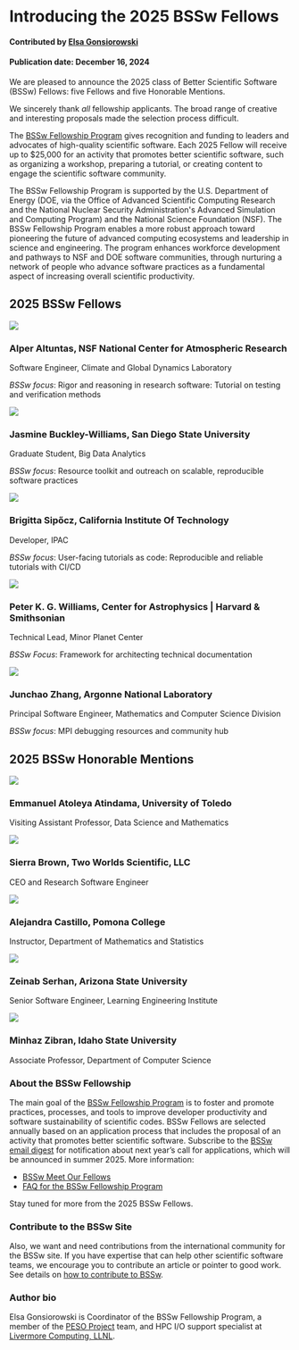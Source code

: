 # Introducing the 2025 BSSw Fellows

#### Contributed by [Elsa Gonsiorowski](https://github.com/gonsie "Elsa Gonsiorowski GitHub Profile")

#### Publication date: December 16, 2024

We are pleased to announce the 2025 class of Better Scientific Software (BSSw) Fellows: five Fellows and five Honorable Mentions.

We sincerely thank _all_ fellowship applicants. The broad range of creative and interesting proposals made the selection process difficult.

The [BSSw Fellowship Program](https://bssw.io/fellowship) gives recognition and funding to leaders and advocates of high-quality scientific software. Each 2025 Fellow will receive up to $25,000 for an activity that promotes better scientific software, such as organizing a workshop, preparing a tutorial, or creating content to engage the scientific software community.

The BSSw Fellowship Program is supported by the U.S. Department of Energy (DOE, via the Office of Advanced Scientific Computing Research and the National Nuclear Security Administration's Advanced Simulation and Computing Program) and the National Science Foundation (NSF). The BSSw Fellowship Program enables a more robust approach toward pioneering the future of advanced computing ecosystems and leadership in science and engineering. The program enhances workforce development and pathways to NSF and DOE software communities, through nurturing a network of people who advance software practices as a fundamental aspect of increasing overall scientific productivity.

## 2025 BSSw Fellows

<div class='fellow'>
<div class='img_div'>
<img src='../../images/Blog_BSSwF_2025_F_Altuntas.jpg' class='logo' />
</div>

<div class='short_bio'>
  <h3>Alper Altuntas, NSF National Center for Atmospheric Research</h3>
  <p>Software Engineer, Climate and Global Dynamics Laboratory</p>
  <p><i>BSSw focus</i>: Rigor and reasoning in research software: Tutorial on testing and verification methods</p>
</div>
</div>

<div class='fellow'>
<div class='img_div'>
<img src='../../images/Blog_BSSwF_2025_F_Buckley-Williams.jpg' class='logo' />
</div>

<div class='short_bio'>
  <h3>Jasmine Buckley-Williams, San Diego State University</h3>
  <p>Graduate Student, Big Data Analytics</p>
  <p><i>BSSw focus</i>: Resource toolkit and outreach on scalable, reproducible software practices</p>
</div>
</div>

<div class='fellow'>
<div class='img_div'>
<img src='../../images/Blog_BSSwF_2025_F_Sipocz.jpg' class='logo' />
</div>

<div class='short_bio'>
  <h3>Brigitta Sipőcz, California Institute Of Technology</h3>
  <p>Developer, IPAC</p>
  <p><i>BSSw focus</i>: User-facing tutorials as code: Reproducible and reliable tutorials with CI/CD</p>
</div>
</div>

<div class='fellow'>
<div class='img_div'>
  <img src='../../images/Blog_BSSwF_2025_F_Williams.jpg' class='logo' />
</div>

<div class='short_bio'>
  <h3>Peter K. G. Williams, Center for Astrophysics | Harvard & Smithsonian</h3>
  <p>Technical Lead, Minor Planet Center</p>
  <p><i>BSSw Focus</i>: Framework for architecting technical documentation</p>
</div>
</div>

<div class='fellow'>
<div class='img_div'>
<img src='../../images/Blog_BSSwF_2025_F_Zhang.jpg' class='logo' />
</div>

<div class='short_bio'>
  <h3>Junchao Zhang, Argonne National Laboratory</h3>
  <p>Principal Software Engineer, Mathematics and Computer Science Division</p>
  <p><i>BSSw focus</i>: MPI debugging resources and community hub</p>
</div>
</div>

## 2025 BSSw Honorable Mentions

<div class='fellow'>
<div class='img_div'>
<img src='../../images/Blog_BSSwF_2025_HM_Atindama.jpg' class='logo' />
</div>

<div class='short_bio'>
  <h3>Emmanuel Atoleya Atindama, University of Toledo</h3>
  <p>Visiting Assistant Professor, Data Science and Mathematics</p>
</div>
</div>

<div class='fellow'>
<div class='img_div'>
<img src='../../images/Blog_BSSwF_2025_HM_Brown.jpg' class='logo' />
</div>

<div class='short_bio'>
  <h3>Sierra Brown, Two Worlds Scientific, LLC</h3>
  <p>CEO and Research Software Engineer</p>
</div>
</div>

<div class='fellow'>
<div class='img_div'>
<img src='../../images/Blog_BSSwF_2025_HM_Castillo.jpg' class='logo' />
</div>

<div class='short_bio'>
  <h3>Alejandra Castillo, Pomona College</h3>
  <p>Instructor, Department of Mathematics and Statistics</p>
</div>
</div>

<div class='fellow'>
<div class='img_div'>
<img src='../../images/Blog_BSSwF_2025_HM_Serhan.jpg' class='logo' />
</div>

<div class='short_bio'>
  <h3>Zeinab Serhan, Arizona State University</h3>
  <p>Senior Software Engineer, Learning Engineering Institute</p>
</div>
</div>

<div class='fellow'>
<div class='img_div'>
<img src='../../images/Blog_BSSwF_2025_HM_Zibran.jpg' class='logo' />
</div>

<div class='short_bio'>
  <h3>Minhaz Zibran, Idaho State University</h3>
  <p>Associate Professor, Department of Computer Science</p>
</div>
</div>


### About the BSSw Fellowship
The main goal of the [BSSw Fellowship Program](https://bssw.io/fellowship) is to foster and promote practices, processes, and tools to improve developer productivity and software sustainability of scientific codes. BSSw Fellows are selected annually based on an application process that includes the proposal of an activity that promotes better scientific software. Subscribe to the [BSSw email digest](https://bssw.io/pages/receive-our-email-digest) for notification about next year’s call for applications, which will be announced in summer 2025. More information:

- [BSSw Meet Our Fellows](https://bssw.io/pages/meet-our-fellows)
- [FAQ for the BSSw Fellowship Program](https://bssw.io/pages/bssw-fellowship-faq)

Stay tuned for more from the 2025 BSSw Fellows.

### Contribute to the BSSw Site
Also, we want and need contributions from the international community for the BSSw site.  If you have expertise that can help other scientific software teams, we encourage you to contribute an article or pointer to good work.  See details on [how to contribute to BSSw](https://bssw.io/pages/what-to-contribute-content-for-better-scientific-software).

### Author bio

Elsa Gonsiorowski is Coordinator of the BSSw Fellowship Program, a member of the [PESO Project](https://pesoproject.org) team, and HPC I/O support specialist at [Livermore Computing, LLNL](https://hpc.llnl.gov/about-us).

<!---
Publish: yes
Track: community, bssw fellowship
RSS update: 2024-12-XX
Categories: collaboration
Topics: projects and organizations
Tags: bssw-article
--->
